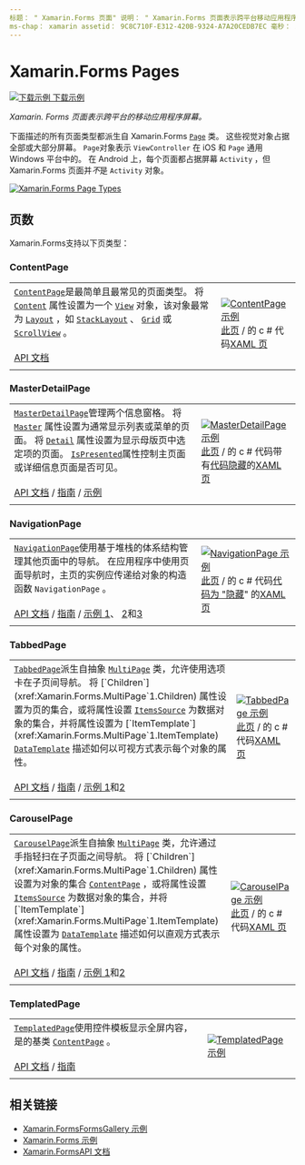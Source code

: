 ```yaml
---
标题： " Xamarin.Forms 页面" 说明： " Xamarin.Forms 页面表示跨平台移动应用程序屏幕。 本文列出了中包含的页 Xamarin.Forms 。 "
ms-chap： xamarin assetid： 9C8C710F-E312-420B-9324-A7A20CEDB7EC 毫秒： xamarin 窗体作者： davidbritch 毫秒. 作者： dabritch 毫秒。日期：01/12/2016 非 loc： [ Xamarin.Forms ， Xamarin.Essentials ]
---
```


# <a name="xamarinforms-pages"></a>Xamarin.Forms Pages

[![下载示例](~/media/shared/download.png) 下载示例](https://docs.microsoft.com/samples/xamarin/xamarin-forms-samples/formsgallery/)

_Xamarin. Forms 页面表示跨平台的移动应用程序屏幕。_

下面描述的所有页面类型都派生自 Xamarin.Forms [`Page`](xref:Xamarin.Forms.Page) 类。 这些视觉对象占据全部或大部分屏幕。 `Page`对象表示 `ViewController` 在 iOS 和 `Page` 通用 Windows 平台中的。 在 Android 上，每个页面都占据屏幕 `Activity` ，但 Xamarin.Forms 页面并*不*是 `Activity` 对象。

[![](pages-images/pages-sml.png "Xamarin.Forms Page Types")](pages-images/pages.png#lightbox "Xamarin.Forms Page Types")

## <a name="pages"></a>页数

Xamarin.Forms支持以下页类型：

### <a name="contentpage"></a>ContentPage

|     |     |
| --- | --- |
| [`ContentPage`](xref:Xamarin.Forms.ContentPage)是最简单且最常见的页面类型。 将 [`Content`](xref:Xamarin.Forms.ContentPage.Content) 属性设置为一个 [`View`](views.md) 对象，该对象最常为 [`Layout`](layouts.md) ，如 [`StackLayout`](layouts.md#stacklayout) 、 [`Grid`](layouts.md#grid) 或 [`ScrollView`](layouts.md#scrollview) 。<br /><br />[API 文档](xref:Xamarin.Forms.ContentPage) | [![ContentPage 示例](pages-images/ContentPage.png "ContentPage 示例")](pages-images/ContentPage-Large.png#lightbox "ContentPage 示例")<br />[此页](https://github.com/xamarin/xamarin-forms-samples/blob/master/FormsGallery/FormsGallery/FormsGallery/CodeExamples/ContentPageDemoPage.cs)  /  的 c # 代码[XAML 页](https://github.com/xamarin/xamarin-forms-samples/blob/master/FormsGallery/FormsGallery/FormsGallery/XamlExamples/ContentPageDemoPage.xaml) |
|     |     |

### <a name="masterdetailpage"></a>MasterDetailPage

|     |     |
| --- | --- |
| [`MasterDetailPage`](xref:Xamarin.Forms.MasterDetailPage)管理两个信息窗格。 将 [`Master`](xref:Xamarin.Forms.MasterDetailPage.Master) 属性设置为通常显示列表或菜单的页面。 将 [`Detail`](xref:Xamarin.Forms.MasterDetailPage.Detail) 属性设置为显示母版页中选定项的页面。 [`IsPresented`](xref:Xamarin.Forms.MasterDetailPage.IsPresented)属性控制主页面或详细信息页面是否可见。<br /><br />[API 文档](xref:Xamarin.Forms.MasterDetailPage)  / [指南](~/xamarin-forms/app-fundamentals/navigation/master-detail-page.md)  / [示例](https://docs.microsoft.com/samples/xamarin/xamarin-forms-samples/navigation-masterdetailpage) | [![MasterDetailPage 示例](pages-images/MasterDetailPage.png "MasterDetailPage 示例")](pages-images/MasterDetailPage-Large.png#lightbox "MasterDetailPage 示例")<br />[此页](https://github.com/xamarin/xamarin-forms-samples/blob/master/FormsGallery/FormsGallery/FormsGallery/CodeExamples/MasterDetailPageDemoPage.cs)  /  的 c # 代码带有[代码隐藏](https://github.com/xamarin/xamarin-forms-samples/blob/master/FormsGallery/FormsGallery/FormsGallery/XamlExamples/MasterDetailPageDemoPage.xaml.cs)的[XAML 页](https://github.com/xamarin/xamarin-forms-samples/blob/master/FormsGallery/FormsGallery/FormsGallery/XamlExamples/MasterDetailPageDemoPage.xaml) |
|     |     |

### <a name="navigationpage"></a>NavigationPage

|     |     |
| --- | --- |
| [`NavigationPage`](xref:Xamarin.Forms.NavigationPage)使用基于堆栈的体系结构管理其他页面中的导航。 在应用程序中使用页面导航时，主页的实例应传递给对象的构造函数 `NavigationPage` 。<br /><br />[API 文档](xref:Xamarin.Forms.NavigationPage)  / [指南](~/xamarin-forms/app-fundamentals/navigation/hierarchical.md)  / [示例 1](https://docs.microsoft.com/samples/xamarin/xamarin-forms-samples/navigation-hierarchical)、 [2](https://docs.microsoft.com/samples/xamarin/xamarin-forms-samples/navigation-passingdata)和[3](https://docs.microsoft.com/samples/xamarin/xamarin-forms-samples/navigation-loginflow)  | [![NavigationPage 示例](pages-images/NavigationPage.png "NavigationPage 示例")](pages-images/NavigationPage-Large.png#lightbox "NavigationPage 示例")<br />[此页](https://github.com/xamarin/xamarin-forms-samples/blob/master/FormsGallery/FormsGallery/FormsGallery/CodeExamples/NavigationPageDemoPage.cs)  /  的 c # 代码[代码为 "隐藏](https://github.com/xamarin/xamarin-forms-samples/blob/master/FormsGallery/FormsGallery/FormsGallery/XamlExamples/NavigationPageDemoPage.xaml.cs)" 的[XAML 页](https://github.com/xamarin/xamarin-forms-samples/blob/master/FormsGallery/FormsGallery/FormsGallery/XamlExamples/NavigationPageDemoPage.xaml) |
|     |     |

### <a name="tabbedpage"></a>TabbedPage

|     |     |
| --- | --- |
| [`TabbedPage`](xref:Xamarin.Forms.TabbedPage)派生自抽象 [`MultiPage`](xref:Xamarin.Forms.MultiPage`1) 类，允许使用选项卡在子页间导航。 将 [`Children`](xref:Xamarin.Forms.MultiPage`1.Children) 属性设置为页的集合，或将属性设置 [`ItemsSource`](xref:Xamarin.Forms.MultiPage`1.ItemsSource) 为数据对象的集合，并将属性设置为 [`ItemTemplate`](xref:Xamarin.Forms.MultiPage`1.ItemTemplate) [`DataTemplate`](xref:Xamarin.Forms.DataTemplate) 描述如何以可视方式表示每个对象的属性。<br /><br />[API 文档](xref:Xamarin.Forms.TabbedPage)  / [指南](~/xamarin-forms/app-fundamentals/navigation/tabbed-page.md)  / [示例 1](https://docs.microsoft.com/samples/xamarin/xamarin-forms-samples/navigation-tabbedpage)和[2](https://docs.microsoft.com/samples/xamarin/xamarin-forms-samples/navigation-tabbedpagewithnavigationpage) | [![TabbedPage 示例](pages-images/TabbedPage.png "TabbedPage 示例")](pages-images/TabbedPage-Large.png#lightbox "TabbedPage 示例")<br />[此页](https://github.com/xamarin/xamarin-forms-samples/blob/master/FormsGallery/FormsGallery/FormsGallery/CodeExamples/TabbedPageDemoPage.cs)  /  的 c # 代码[XAML 页](https://github.com/xamarin/xamarin-forms-samples/blob/master/FormsGallery/FormsGallery/FormsGallery/XamlExamples/TabbedPageDemoPage.xaml) |
|     |     |

### <a name="carouselpage"></a>CarouselPage

|     |     |
| --- | --- |
| [`CarouselPage`](xref:Xamarin.Forms.CarouselPage)派生自抽象 [`MultiPage`](xref:Xamarin.Forms.MultiPage`1) 类，允许通过手指轻扫在子页面之间导航。 将 [`Children`](xref:Xamarin.Forms.MultiPage`1.Children) 属性设置为对象的集合 [`ContentPage`](#contentpage) ，或将属性设置 [`ItemsSource`](xref:Xamarin.Forms.MultiPage`1.ItemsSource) 为数据对象的集合，并将 [`ItemTemplate`](xref:Xamarin.Forms.MultiPage`1.ItemTemplate) 属性设置为 [`DataTemplate`](xref:Xamarin.Forms.DataTemplate) 描述如何以直观方式表示每个对象的属性。<br /><br />[API 文档](xref:Xamarin.Forms.CarouselPage)  / [指南](~/xamarin-forms/app-fundamentals/navigation/carousel-page.md)  / [示例 1](https://docs.microsoft.com/samples/xamarin/xamarin-forms-samples/navigation-carouselpage)和[2](https://docs.microsoft.com/samples/xamarin/xamarin-forms-samples/navigation-carouselpagetemplate) | [![CarouselPage 示例](pages-images/CarouselPage.png "CarouselPage 示例")](pages-images/CarouselPage-Large.png#lightbox "CarouselPage 示例")<br />[此页](https://github.com/xamarin/xamarin-forms-samples/blob/master/FormsGallery/FormsGallery/FormsGallery/CodeExamples/CarouselPageDemoPage.cs)  /  的 c # 代码[XAML 页](https://github.com/xamarin/xamarin-forms-samples/blob/master/FormsGallery/FormsGallery/FormsGallery/XamlExamples/CarouselPageDemoPage.xaml) |
|     |     |

### <a name="templatedpage"></a>TemplatedPage

|     |     |
| --- | --- |
| [`TemplatedPage`](xref:Xamarin.Forms.TemplatedPage)使用控件模板显示全屏内容，是的基类 [`ContentPage`](#contentpage) 。<br /><br />[API 文档](xref:Xamarin.Forms.TemplatedPage)  / [指南](~/xamarin-forms/app-fundamentals/templates/control-template.md) | [![TemplatedPage 示例](pages-images/TemplatedPage.png "TemplatedPage 示例")](pages-images/TemplatedPage.png "TemplatedPage 示例") |
|     |     |

## <a name="related-links"></a>相关链接

- [Xamarin.FormsFormsGallery 示例](https://docs.microsoft.com/samples/xamarin/xamarin-forms-samples/formsgallery)
- [Xamarin.Forms 示例](https://docs.microsoft.com/samples/browse/?products=xamarin&term=Xamarin.Forms)
- [Xamarin.FormsAPI 文档](https://docs.microsoft.com/dotnet/api/xamarin.forms?view=xamarin-forms)
